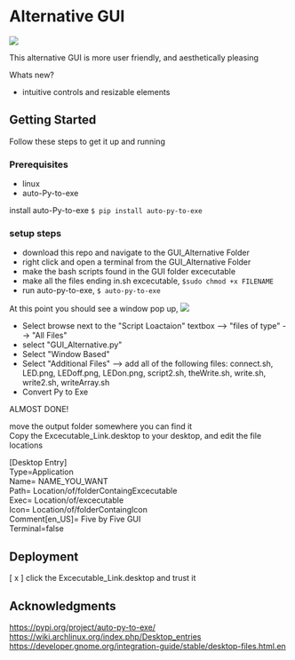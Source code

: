 
# Alternative GUI

<img src= GUIAlternative.gif>


This alternative GUI is more user friendly, and aesthetically pleasing

Whats new?
- intuitive controls and resizable elements


## Getting Started

Follow these steps to get it up and running

### Prerequisites
- linux
- auto-Py-to-exe

install auto-Py-to-exe
``` $ pip install auto-py-to-exe  ```


### setup steps

- download this repo and navigate to the GUI_Alternative Folder
- right click and open a terminal from the GUI_Alternative Folder
- make the bash scripts found in the GUI folder excecutable
- make all the files ending in.sh excecutable, ```$sudo chmod +x FILENAME ```
- run auto-py-to-exe, ```$ auto-py-to-exe```

At this point you should see a window pop up, 
<img src= "https://github.com/BarakBinyamin/BLE_LED_Display/blob/master/GUI_Alternative/Auto-Py-to-exe.png">

- Select browse next to the "Script Loactaion" textbox --> "files of type" --> "All Files"
- select "GUI_Alternative.py"
- Select "Window Based"
- Select "Additional Files" --> add all of the following files: connect.sh, LED.png, LEDoff.png, LEDon.png, script2.sh, theWrite.sh, write.sh, write2.sh, writeArray.sh
- Convert Py to Exe

ALMOST DONE!

move the output folder somewhere you can find it  
Copy the Excecutable_Link.desktop to your desktop, and edit the file locations  

[Desktop Entry]  
Type=Application  
Name= NAME_YOU_WANT  
Path= Location/of/folderContaingExcecutable  
Exec= Location/of/excecutable  
Icon= Location/of/folderContaingIcon  
Comment[en_US]= Five by Five GUI  
Terminal=false  


## Deployment

[ x ] click the Excecutable_Link.desktop and trust it



## Acknowledgments

https://pypi.org/project/auto-py-to-exe/
https://wiki.archlinux.org/index.php/Desktop_entries
https://developer.gnome.org/integration-guide/stable/desktop-files.html.en

